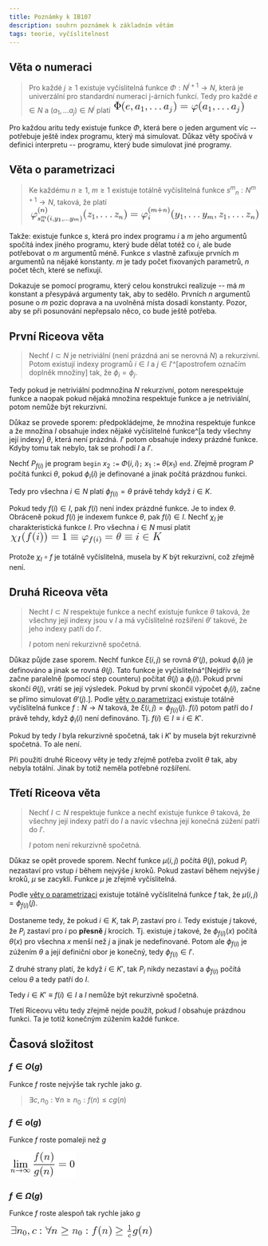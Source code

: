 ```yaml
---
title: Poznámky k IB107
description: souhrn poznámek k základním větám
tags: teorie, vyčíslitelnost
---
```


## Věta o numeraci

> Pro každé $j \geq 1$ existuje vyčíslitelná funkce $\Phi: N^{j+1} → N$, která
> je univerzální pro standardní numeraci j-árních funkcí. Tedy pro každé $e \in
> N$ a $(a_1, \ldots a_j) \in N^j$ platí
> ![Věta o numeraci](/images/veta-o-numeraci.png)

Pro každou aritu tedy existuje funkce $\Phi$, která bere o jeden argument
víc -- potřebuje ještě index programu, který má simulovat. Důkaz věty spočívá
v definici interpretu -- programu, který bude simulovat jiné programy.


## Věta o parametrizaci

> Ke každému $n\geq 1$, $m\geq 1$ existuje totálně vyčíslitelná funkce
> ${s^m}_n: N^{m+1} → N$, taková, že platí
> ![Věta o parametrizaci](/images/veta-o-parametrizaci.png)

Takže: existuje funkce $s$, která pro index programu $i$ a $m$ jeho argumentů
spočítá index jiného programu, který bude dělat totéž co $i$, ale bude
potřebovat o $m$ argumentů méně. Funkce $s$ vlastně zafixuje prvních $m$
argumentů na nějaké konstanty. $m$ je tady počet fixovaných parametrů, $n$
počet těch, které se nefixují.

Dokazuje se pomocí programu, který celou konstrukci realizuje -- má $m$
konstant a přesypává argumenty tak, aby to sedělo. Prvních $n$ argumentů posune
o $m$ pozic doprava a na uvolněná místa dosadí konstanty. Pozor, aby se při
posunování nepřepsalo něco, co bude ještě potřeba.


## První Riceova věta

> Nechť $I \subset N$ je netriviální (není prázdná ani se nerovná $N$) a
> rekurzivní. Potom existují indexy programů $i \in I$ a $j \in I'$^[apostrofem
> označím doplněk množiny] tak, že $\phi_i = \phi_j$.

Tedy pokud je netriviální podmnožina $N$ rekurzivní, potom nerespektuje funkce
a naopak pokud nějaká množina respektuje funkce a je netriviální, potom nemůže
být rekurzivní.

Důkaz se provede sporem: předpokládejme, že množina respektuje funkce a že
množina $I$ obsahuje index nějaké vyčíslitelné funkce^[a tedy všechny její
indexy] $\theta$, která není prázdná. $I'$ potom obsahuje indexy prázdné
funkce. Kdyby tomu tak nebylo, tak se prohodí $I$ a $I'$.

Nechť $P_{f(i)}$ je program `begin` $x_2$ `:=` $\Phi(i,i)$`;` $x_1$ `:=`
$\theta(x_1)$ `end`. Zřejmě program $P$ počítá funkci $\theta$, pokud
$\phi_i(i)$ je definované a jinak počítá prázdnou funkci.

Tedy pro všechna $i \in N$ platí $\phi_{f(i)} = \theta$ právě tehdy když $i \in
K$.

Pokud tedy $f(i) \in I$, pak $f(i)$ není index prázdné funkce. Je to index
$\theta$. Obráceně pokud $f(i)$ je indexem funkce $\theta$, pak $f(i) \in I$.
Nechť $\chi_I$ je charakteristická funkce $I$. Pro všechna $i \in N$ musí platit
![Tvrzení 1](/images/prvni-riceova-veta-tvrzeni.png)

Protože $\chi_I \circ f$ je totálně vyčíslitelná, musela by $K$ být
rekurzivní, což zřejmě není.


## Druhá Riceova věta

> Necht $I \subset N$ respektuje funkce a nechť existuje funkce $\theta$
> taková, že všechny její indexy jsou v $I$ a má vyčíslitelné rozšíření
> $\theta'$ takové, že jeho indexy patří do $I'$.
>
> $I$ potom není rekurzivně spočetná.

Důkaz půjde zase sporem. Nechť funkce $\xi(i,j)$ se rovná $\theta'(j)$, pokud
$\phi_i(i)$ je definováno a jinak se rovná $\theta(j)$. Tato funkce je
vyčíslitelná^[Nejdřív se začne paralelně (pomocí step counteru) počítat
$\theta(j)$ a $\phi_i(i)$. Pokud první skončí $\theta(j)$, vrátí se její
výsledek. Pokud by první skončil výpočet $\phi_i(i)$, začne se přímo simulovat
$\theta'(j)$.]. Podle [věty o parametrizaci](#věta-o-parametrizaci) existuje
totálně vyčíslitelná funkce $f: N → N$ taková, že $\xi(i,j) = \phi_{f(i)}(j)$.
$f(i)$ potom patří do $I$ právě tehdy, když $\phi_i(i)$ není definováno. Tj.
$f(i) \in I \equiv i \in K'$.

Pokud by tedy $I$ byla rekurzivně spočetná, tak i $K'$ by musela být rekurzivně
spočetná. To ale není.

Při použití druhé Riceovy věty je tedy zřejmě potřeba zvolit $\theta$ tak, aby
nebyla totální. Jinak by totiž neměla potřebné rozšíření.


## Třetí Riceova věta

> Nechť $I \subset N$ respektuje funkce a nechť existuje funkce $\theta$
> taková, že všechny její indexy patří do $I$ a navíc všechna její konečná
> zúžení patří do $I'$.
>
> $I$ potom není rekurzivně spočetná.

Důkaz se opět provede sporem. Nechť funkce $\mu(i,j)$ počítá $\theta(j)$, pokud
$P_i$ nezastaví pro vstup $i$ během nejvýše $j$ kroků. Pokud zastaví během
nejvýše $j$ kroků, $\mu$ se zacyklí. Funkce $\mu$ je zřejmě vyčíslitelná.

Podle [věty o parametrizaci](#věta-o-parametrizaci) existuje totálně
vyčíslitelná funkce $f$ tak, že $\mu(i,j) = \phi_{f(i)}(j)$.

Dostaneme tedy, že pokud $i \in K$, tak $P_i$ zastaví pro $i$. Tedy existuje
$j$ takové, že $P_i$ zastaví pro $i$ po **přesně** $j$ krocích. Tj. existuje
$j$ takové, že $\phi_{f(i)}(x)$ počítá $\theta(x)$ pro všechna $x$ menší než
$j$ a jinak je nedefinované. Potom ale $\phi_{f(i)}$ je zúžením $\theta$ a její
definiční obor je konečný, tedy $\phi_{f(i)} \in I'$.

Z druhé strany platí, že když $i \in K'$, tak $P_i$ nikdy nezastaví a
$\phi_{f(i)}$ počítá celou $\theta$ a tedy patří do $I$.

Tedy $i \in K' \equiv f(i) \in I$ a $I$ nemůže být rekurzivně spočetná.

Třetí Riceovu větu tedy zřejmě nejde použít, pokud $I$ obsahuje prázdnou
funkci. Ta je totiž konečným zúžením každé funkce.


## Časová složitost

### $f \in O(g)$

Funkce $f$ roste nejvýše tak rychle jako $g$.

> $\exists c,n_0: \forall n \geq n_0: f(n) \leq cg(n)$

### $f \in o(g)$

Funkce $f$ roste pomaleji než $g$

![](/images/f-in-og.png "\lim{n \to \infty}\frac{f(n)}{g(n)} = 0")

### $f \in \Omega(g)$

Funkce $f$ roste alespoň tak rychle jako $g$

![](/images/f-in-Omega-g.png "\exists n_0, c: \forall n \geq n_0 : f(n) \geq \frac{1}{c} g(n)")

